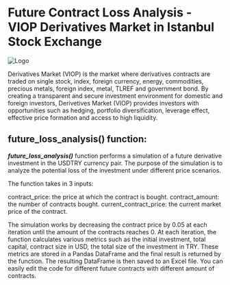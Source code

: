 # Future Contract Loss Analysis - VIOP Derivatives Market in Istanbul Stock Exchange



![Logo](https://www.borsaistanbul.com/files/duyuru_viop-logo-2-k.jpg)



Derivatives Market (VIOP) is the market where derivatives contracts are traded on single stock, index, foreign currency, energy, commodities, precious metals, foreign index, metal, TLREF and government bond. By creating a transparent and secure investment environment for domestic and foreign investors, Derivetives Market (VIOP) provides investors with opportunities such as hedging, portfolio diversification, leverage effect, effective price formation and access to high liquidity.

## future_loss_analysis() function:

***future_loss_analysis()*** function performs a simulation of a future derivative investment in the USDTRY currency pair. The purpose of the simulation is to analyze the potential loss of the investment under different price scenarios.

The function takes in 3 inputs:

contract_price: the price at which the contract is bought.
contract_amount: the number of contracts bought.
current_contract_price: the current market price of the contract.

The simulation works by decreasing the contract price by 0.05 at each iteration until the amount of the contracts reaches 0. At each iteration, the function calculates various metrics such as the initial investment, total capital, contract size in USD, the total size of the investment in TRY. These metrics are stored in a Pandas DataFrame and the final result is returned by the function. The resulting DataFrame is then saved to an Excel file. You can easily edit the code for different future contracts with different amount of contracts.
